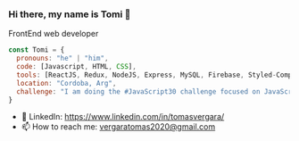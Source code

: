 ### Hi there, my name is Tomi 👋

FrontEnd web developer 


```javascript
const Tomi = {
  pronouns: "he" | "him",
  code: [Javascript, HTML, CSS],
  tools: [ReactJS, Redux, NodeJS, Express, MySQL, Firebase, Styled-Components, MaterialUI],
  location: "Cordoba, Arg",
  challenge: "I am doing the #JavaScript30 challenge focused on JavaScript Vanilla"
}
```

- 👀 LinkedIn: https://www.linkedin.com/in/tomasvergara/
- 📫 How to reach me: vergaratomas2020@gmail.com
